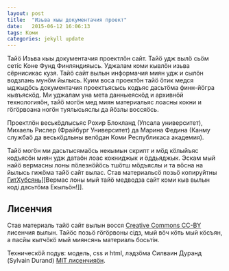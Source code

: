 ```yaml
---
layout: post
title:  "Изьва кыы документачия проект"
date:   2015-06-12 16:06:13
tags: Коми
categories: jekyll update
---
```


Тайӧ Изьва кыы документачия проектлӧн сайт. Тайӧ удж вылӧ сьӧм сетiс Коне Фунд Финляндияысь. Уджалам коми кывлӧн изьва сёрнисикас кузя. Тайӧ сайт вылын информачия миян удж и сылӧн водзлань мунӧм йылысь. Куим воса проектӧн тайӧ ӧтик медся ыджыдӧсь документачия проектъясысь кодъяс дасьтӧма финн-йӧгра кывъяскӧд. Ми уджалам уна мета данныеяскӧд и архивнӧй технологияӧн, тайӧ могӧн мед миян материальяс лоасны кокни и гӧгӧрвоана ногӧн туялысьяслы да йӧзлы воссяӧсь.

Проектлӧн веськӧдлысьяс Рохир Блокланд (Упсала университет), Михаель Рислер (Фрайбург Университет) да Марина Федина (Канму службаӧ да веськӧдлыны велӧдан Коми Республикаса академия).

Тайӧ могӧн ми дасьтысямаӧсь некымын скрипт и мӧд кӧлыйъяс кодъясӧн миян удж датаӧн лоас кокниджык и ӧддьяджык. Эскам мый найӧ вермасны лоны пӧлезнӧйӧсь тшӧтш мӧдъяслы и та вӧсна на йылысь гижӧма тайӧ сайт вылас. Став материальсӧ позьӧ копируйтны [ГитХубсянь](https://github.com/izvakomi/izvakomi.github.io)[[Вермас лоны мый тайӧ медводза сайт коми кыв вылын коді дасьтӧма Екыльӧн!]].

## Лисенчия
Став материаль тайӧ сайт вылын восся [Creative Commons CC-BY](http://creativecommons.org/licenses/by/4.0/) лисенчия вылын. Тайӧс позьӧ гӧгӧрвоны сiдз, мый вӧч кӧть мый кӧсъян, а пасйы кытчӧкӧ мый миянсянь материаль босьтiн.

Техническӧй подув: модель, css и html, лэдзӧма Силваин Дуранд (Sylvain Durand) [MIT лисенчияӧн](http://opensource.org/licenses/MIT).
